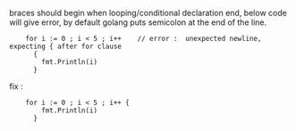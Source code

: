 braces should begin when looping/conditional declaration end, below code will give error, by default golang puts semicolon at the end of the line.

        for i := 0 ; i < 5 ; i++    // error :  unexpected newline, expecting { after for clause
          {
            fmt.Println(i)
          }
          
fix : 

        for i := 0 ; i < 5 ; i++ {
            fmt.Println(i)
          }
